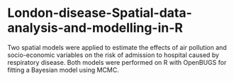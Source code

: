 # London-disease-Spatial-data-analysis-and-modelling-in-R
Two spatial models were applied to estimate the effects of air pollution and socio-economic variables on the risk of admission to hospital caused by respiratory disease. Both models were performed on R with OpenBUGS for fitting a Bayesian model using MCMC.
